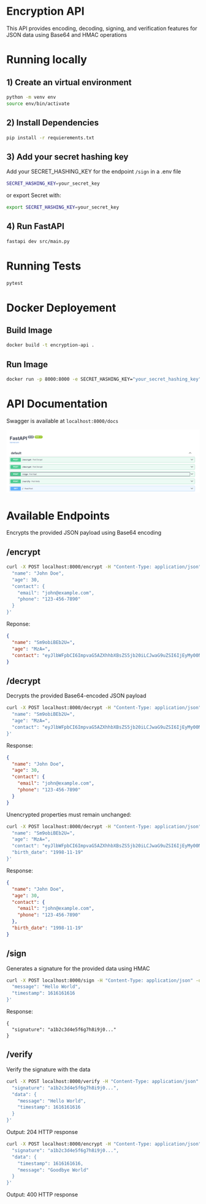# Encryption API

This API provides encoding, decoding, signing, and verification features for JSON data using Base64 and HMAC operations

# Running locally

## 1) Create an virtual environment
```sh
python -m venv env
source env/bin/activate
```
## 2) Install Dependencies
```sh
pip install -r requierements.txt
```

## 3) Add your secret hashing key

Add your SECRET_HASHING_KEY for the endpoint `/sign` in a .env file

```sh
SECRET_HASHING_KEY=your_secret_key
```

or export Secret with:

```sh
export SECRET_HASHING_KEY=your_secret_key
```

## 4) Run FastAPI
```sh
fastapi dev src/main.py
```

# Running Tests
```sh
pytest
```

# Docker Deployement
## Build Image
```sh
docker build -t encryption-api .
```

## Run Image
```sh
docker run -p 8000:8000 -e SECRET_HASHING_KEY="your_secret_hashing_key" encryption-api
```

# API Documentation

Swagger is available at `localhost:8000/docs`

![swagger_endpoint](documentation/swagger_endpoint.png)



# Available Endpoints

Encrypts the provided JSON payload using Base64 encoding
## /encrypt
```sh
curl -X POST localhost:8000/encrypt -H "Content-Type: application/json" -d '{
  "name": "John Doe",
  "age": 30,
  "contact": {
    "email": "john@example.com",
    "phone": "123-456-7890"
  }
}'
```

Reponse:
```json
{
  "name": "Sm9obiBEb2U=",
  "age": "MzA=",
  "contact": "eyJlbWFpbCI6ImpvaG5AZXhhbXBsZS5jb20iLCJwaG9uZSI6IjEyMy00NTYtNzg5MCJ9"
}
```

## /decrypt
Decrypts the provided Base64-encoded JSON payload
```sh
curl -X POST localhost:8000/decrypt -H "Content-Type: application/json" -d '{
  "name": "Sm9obiBEb2U=",
  "age": "MzA=",
  "contact": "eyJlbWFpbCI6ImpvaG5AZXhhbXBsZS5jb20iLCJwaG9uZSI6IjEyMy00NTYtNzg5MCJ9"
}'
```

Response:
```json
{
  "name": "John Doe",
  "age": 30,
  "contact": {
    "email": "john@example.com",
    "phone": "123-456-7890"
  }
}
```

Unencrypted properties must remain unchanged:

```sh
curl -X POST localhost:8000/decrypt -H "Content-Type: application/json" -d '{
  "name": "Sm9obiBEb2U=",
  "age": "MzA=",
  "contact": "eyJlbWFpbCI6ImpvaG5AZXhhbXBsZS5jb20iLCJwaG9uZSI6IjEyMy00NTYtNzg5MCJ9",
  "birth_date": "1998-11-19"
}'
```

Response:
```json
{
  "name": "John Doe",
  "age": 30,
  "contact": {
    "email": "john@example.com",
    "phone": "123-456-7890"
  },
  "birth_date": "1998-11-19"
}
```

## /sign

Generates a signature for the provided data using HMAC

```sh
curl -X POST localhost:8000/sign -H "Content-Type: application/json" -d '{
  "message": "Hello World",
  "timestamp": 1616161616
}'
```

Response:
```
{
  "signature": "a1b2c3d4e5f6g7h8i9j0..."
}
```



## /verify

Verify the signature with the data

```sh
curl -X POST localhost:8000/verify -H "Content-Type: application/json" -d '{
  "signature": "a1b2c3d4e5f6g7h8i9j0...",
  "data": {
    "message": "Hello World",
    "timestamp": 1616161616
  }
}'
```

Output: 204 HTTP response


```sh
curl -X POST localhost:8000/encrypt -H "Content-Type: application/json" -d '{
  "signature": "a1b2c3d4e5f6g7h8i9j0...",
  "data": {
    "timestamp": 1616161616,
    "message": "Goodbye World"
  }
}'
```

Output: 400 HTTP response
